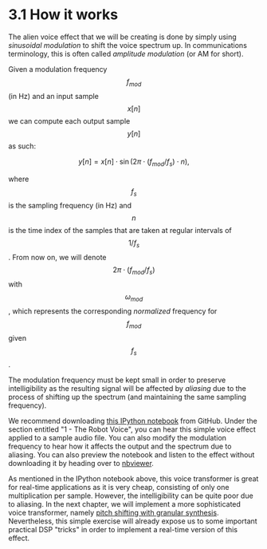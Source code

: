 # 3.1 How it works

The alien voice effect that we will be creating is done by simply using _sinusoidal modulation_ to shift the voice spectrum up. In communications terminology, this is often called _amplitude modulation_ \(or AM for short\).

Given a modulation frequency $$f_{mod}$$ \(in Hz\) and an input sample $$x[n]$$ we can compute each output sample $$y[n]$$ as such:

$$
y[n] = x[n] \cdot \sin(2 \pi \cdot (f_{mod} / f_s) \cdot n),
$$

where $$f_s$$ is the sampling frequency \(in Hz\) and $$n$$ is the time index of the samples that are taken at regular intervals of $$1/f_s$$. From now on, we will denote $$2 \pi \cdot (f_{mod} / f_s)$$ with $$\omega_{mod}$$, which represents the corresponding _normalized_ frequency for $$f_{mod}$$ given $$f_s$$.

The modulation frequency must be kept small in order to preserve intelligibility as the resulting signal will be affected by _aliasing_ due to the process of shifting up the spectrum \(and maintaining the same sampling frequency\).

We recommend downloading [this IPython notebook](https://github.com/prandoni/COM303/blob/master/voice_transformer/voicetrans.ipynb) from GitHub. Under the section entitled "1 - The Robot Voice", you can hear this simple voice effect applied to a sample audio file. You can also modify the modulation frequency to hear how it affects the output and the spectrum due to aliasing. You can also preview the notebook and listen to the effect without downloading it by heading over to [nbviewer](http://nbviewer.jupyter.org/github/prandoni/COM303/blob/master/voice_transformer/voicetrans.ipynb).

As mentioned in the IPython notebook above, this voice transformer is great for real-time applications as it is very cheap, consisting of only one multiplication per sample. However, the intelligibility can be quite poor due to aliasing. In the next chapter, we will implement a more sophisticated voice transformer, namely [pitch shifting with granular synthesis](../_intro-3/). Nevertheless, this simple exercise will already expose us to some important practical DSP "tricks" in order to implement a real-time version of this effect.

